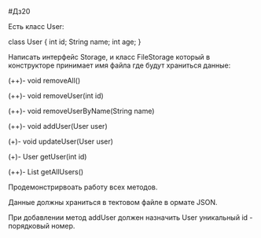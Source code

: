 #Дз20

Есть класс User:

class User {
 int id;
 String name;
 int age;
}

Написать интерфейс Storage, и класс FileStorage который в конструкторе принимает имя файла где будут храниться данные:


(++)- void removeAll()

(++)- void removeUser(int id)

(++)- void removeUserByName(String name)

(++)- void addUser(User user)

(+)- void updateUser(User user)

(+)- User getUser(int id)

(++)- List<User> getAllUsers()


Продемонстрирвоать работу всех методов.

Данные должны храниться в тектовом файле в ормате JSON.

При добавлении метод addUser должен назначить User уникальный id - порядковый номер.
